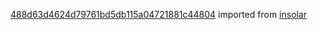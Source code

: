 [488d63d4624d79761bd5db115a04721881c44804](https://github.com/insolar/insolar/commit/488d63d4624d79761bd5db115a04721881c44804) imported from [insolar](https://github.com/insolar/insolar)
